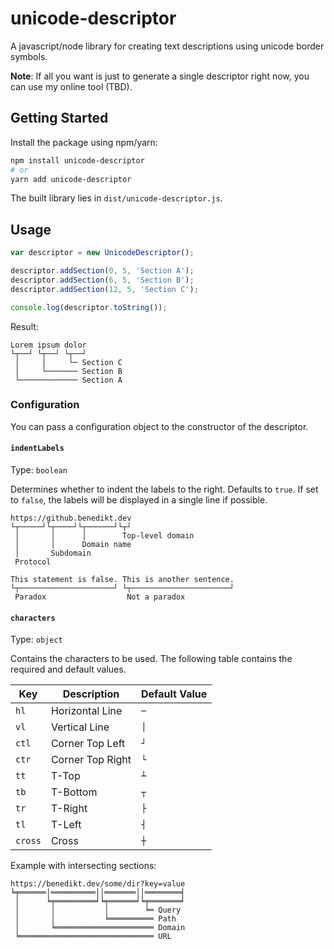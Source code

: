 # unicode-descriptor
A javascript/node library for creating text descriptions using unicode border symbols.

**Note**: If all you want is just to generate a single descriptor right now, you can use my online tool (TBD).

## Getting Started

Install the package using npm/yarn:

```sh
npm install unicode-descriptor
# or
yarn add unicode-descriptor
```

The built library lies in `dist/unicode-descriptor.js`.

## Usage

```javascript
var descriptor = new UnicodeDescriptor();

descriptor.addSection(0, 5, 'Section A');
descriptor.addSection(6, 5, 'Section B');
descriptor.addSection(12, 5, 'Section C');

console.log(descriptor.toString());
```

Result:

```
Lorem ipsum dolor
└┬──┘ └┬──┘ └┬──┘
 │     │     └─ Section C
 │     └─────── Section B
 └───────────── Section A
```

### Configuration

You can pass a configuration object to the constructor of the descriptor.

#### `indentLabels`

Type: `boolean`

Determines whether to indent the labels to the right. Defaults to `true`.
If set to `false`, the labels will be displayed in a single line if possible.

```
https://github.benedikt.dev
└┬─────┘└┬────┘└┬──────┘└┬┘
 │       │      │        Top-level domain
 │       │      Domain name
 │       Subdomain
 Protocol
```

```
This statement is false. This is another sentence.
└┬─────────────────────┘ └┬──────────────────────┘
 Paradox                  Not a paradox
```

#### `characters`

Type: `object`

Contains the characters to be used. The following table contains the required and default values.

| Key | Description | Default Value |
| --- | ----------- | ------------- |
| `hl` | Horizontal Line | `─` |
| `vl` | Vertical Line | `│` |
| `ctl` | Corner Top Left | `┘` |
| `ctr` | Corner Top Right | `└` |
| `tt` | T-Top | `┴` |
| `tb` | T-Bottom | `┬` |
| `tr` | T-Right | `├` |
| `tl` | T-Left | `┤` |
| `cross` | Cross | `┼` |

Example with intersecting sections:

```
https://benedikt.dev/some/dir?key=value
╘╤══════│══════════││═══════││════════╡
 │      ╘╤═════════╛╘╤══════╛╘╤═══════╛
 │       │           │        ╘═ Query
 │       │           ╘══════════ Path
 │       ╘══════════════════════ Domain
 ╘══════════════════════════════ URL
```
